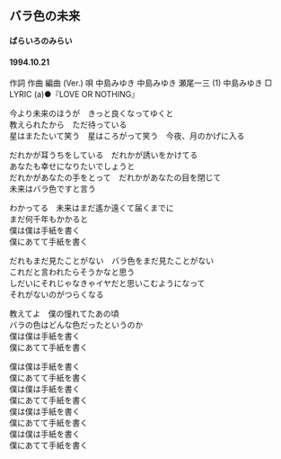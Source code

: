 ## バラ色の未来
#### ばらいろのみらい
#### 1994.10.21


作詞  作曲  編曲 (Ver.)   唄
中島みゆき   中島みゆき   瀬尾一三 (1)
中島みゆき
□ LYRIC (a)●『LOVE OR NOTHING』

今より未来のほうが　きっと良くなってゆくと   
教えられたから　ただ待っている   
星はまたたいて笑う　星はころがって笑う　今夜、月のかげに入る   
   
だれかが耳うちをしている　だれかが誘いをかけてる   
あなたも幸せになりたいでしょうと   
だれかがあなたの手をとって　だれかがあなたの目を閉じて   
未来はバラ色ですと言う   
   
わかってる　未来はまだ遙か遠くて届くまでに   
まだ何千年もかかると   
僕は僕は手紙を書く   
僕にあてて手紙を書く   
   
だれもまだ見たことがない　バラ色をまだ見たことがない   
これだと言われたらそうかなと思う   
しだいにそれじゃなきゃイヤだと思いこむようになって   
それがないのがつらくなる   
   
教えてよ　僕の憧れてたあの頃   
バラの色はどんな色だったというのか   
僕は僕は手紙を書く   
僕にあてて手紙を書く   
   
僕は僕は手紙を書く   
僕にあてて手紙を書く   
僕は僕は手紙を書く   
僕にあてて手紙を書く   
僕は僕は手紙を書く   
僕にあてて手紙を書く   
僕は僕は手紙を書く   
僕にあてて手紙を書く   